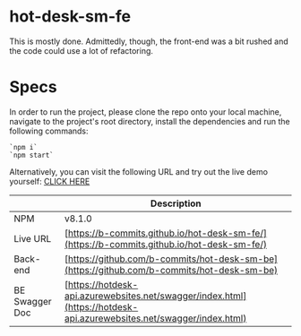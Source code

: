# hot-desk-sm-fe
This is mostly done. Admittedly, though, the front-end was a bit rushed and the code could use a lot of refactoring.

# Specs

In order to run the project, please clone the repo onto your local machine, navigate to the project's root directory, install the dependencies and run the following commands:

    `npm i`
    `npm start`

Alternatively, you can visit the following URL and try out the live demo yourself:
[CLICK HERE](https://b-commits.github.io/hot-desk-sm-fe/)

|                  | Description                                     |
| ---------------- | ----------------------------------------------- |
| NPM           | v8.1.0                                          |
| Live URL         | [https://b-commits.github.io/hot-desk-sm-fe/](https://b-commits.github.io/hot-desk-sm-fe/)    |
| Back-end      | [https://github.com/b-commits/hot-desk-sm-be](https://github.com/b-commits/hot-desk-sm-be) |
| BE Swagger Doc      | [https://hotdesk-api.azurewebsites.net/swagger/index.html](https://hotdesk-api.azurewebsites.net/swagger/index.html) |
